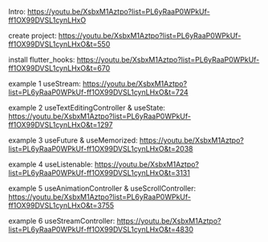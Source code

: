 Intro:
https://youtu.be/XsbxM1Aztpo?list=PL6yRaaP0WPkUf-ff1OX99DVSL1cynLHxO

create project:
https://youtu.be/XsbxM1Aztpo?list=PL6yRaaP0WPkUf-ff1OX99DVSL1cynLHxO&t=550

install flutter_hooks:
https://youtu.be/XsbxM1Aztpo?list=PL6yRaaP0WPkUf-ff1OX99DVSL1cynLHxO&t=670

example 1 useStream:
https://youtu.be/XsbxM1Aztpo?list=PL6yRaaP0WPkUf-ff1OX99DVSL1cynLHxO&t=724

example 2 useTextEditingController & useState:
https://youtu.be/XsbxM1Aztpo?list=PL6yRaaP0WPkUf-ff1OX99DVSL1cynLHxO&t=1297

example 3 useFuture & useMemorized:
https://youtu.be/XsbxM1Aztpo?list=PL6yRaaP0WPkUf-ff1OX99DVSL1cynLHxO&t=2038

example 4 useListenable:
https://youtu.be/XsbxM1Aztpo?list=PL6yRaaP0WPkUf-ff1OX99DVSL1cynLHxO&t=3131

example 5 useAnimationController & useScrollController:
https://youtu.be/XsbxM1Aztpo?list=PL6yRaaP0WPkUf-ff1OX99DVSL1cynLHxO&t=3755

example 6 useStreamController:
https://youtu.be/XsbxM1Aztpo?list=PL6yRaaP0WPkUf-ff1OX99DVSL1cynLHxO&t=4830
